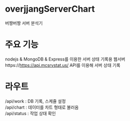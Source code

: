 # overjjangServerChart
버짱버짱 서버 분석기

# 주요 기능
nodejs & MongoDB & Express를 이용한 서버 상태 기록용 웹서버
https://https://api.mcsrvstat.us/ API를 이용해 서버 상태 기록

# 라우트
/api/work : DB 기록, 스케쥴 설정<br>
/api/chart : 데이터를 차트 형태로 불러옴<br>
/api/status : 작업 상태 확인
